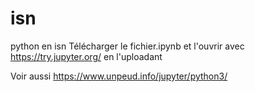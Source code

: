 # isn
python en isn
Télécharger le fichier.ipynb
et l'ouvrir avec https://try.jupyter.org/ en l'uploadant

Voir aussi https://www.unpeud.info/jupyter/python3/
